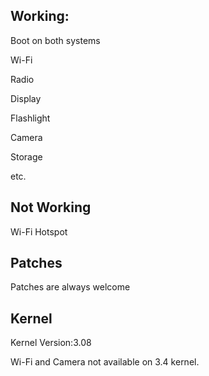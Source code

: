 Working:
------------
Boot on both systems

Wi-Fi

Radio

Display

Flashlight

Camera

Storage

etc.


Not Working
--------------

Wi-Fi Hotspot


Patches
-------------------------------
Patches are always welcome


Kernel
--------------------------------
Kernel Version:3.08

Wi-Fi and Camera not available on 3.4 kernel.

